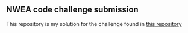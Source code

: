 ## NWEA code challenge submission

This repository is my solution for the challenge found in [this repository](https://github.com/nwea-techops/blogpostapi)